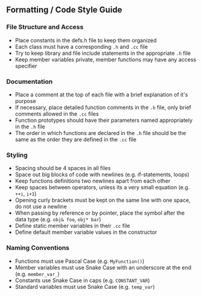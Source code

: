 ## Formatting / Code Style Guide

### File Structure and Access
* Place constants in the defs.h file to keep them organized
* Each class must have a corresponding `.h` and `.cc` file
* Try to keep library and file include statements in the appropriate `.h` file
* Keep member variables private, member functions may have any access specifier

### Documentation
* Place a comment at the top of each file with a brief explanation of it's purpose
* If necessary, place detailed function comments in the `.h` file, only brief comments allowed in the `.cc` files
* Function prototypes should have their parameters named appropriately in the `.h` file
* The order in which functions are declared in the `.h` file should be the same as the order they are defined in the `.cc` file

### Styling
* Spacing should be 4 spaces in all files
* Space out big blocks of code with newlines (e.g. if-statements, loops)
* Keep functions definitions two newlines apart from each other
* Keep spaces between operators, unless its a very small equation (e.g. `++i`, `i+1`)
* Opening curly brackets must be kept on the same line with one space, do not use a newline
* When passing by reference or by pointer, place the symbol after the data type (e.g. `obj& foo`, `obj* bar`)
* Define static member variables in their `.cc` file
* Define default member variable values in the constructor

### Naming Conventions
* Functions must use Pascal Case (e.g. `MyFunction()`)
* Member variables must use Snake Case with an underscore at the end (e.g. `member_var_`)
* Constants use Snake Case in caps (e.g. `CONSTANT_VAR`)
* Standard variables must use Snake Case (e.g. `temp_var`)


